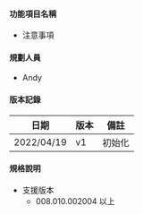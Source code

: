 #### <div id="item_name">功能項目名稱</div>
  * 注意事項

#### <div id="user">規劃人員</div>
  * Andy

#### <div id="version">版本記錄</div>
  |日期|版本|備註|
  |---|---|---|
  |2022/04/19|v1|初始化|

#### <div id="specification">規格說明</div>
  * 支援版本
    * 008.010.002004 以上
